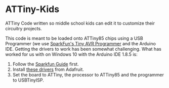 # ATTiny-Kids
ATTiny Code written so middle school kids can edit it to customize their circuitry projects.

This code is meant to be loaded onto ATTiny85 chips using a USB Programmer (we use [SparkFun's Tiny AVR Programmer](https://www.sparkfun.com/products/11801) and the Arduino IDE. Getting the drivers to work has been somewhat challenging. What has worked for us with on Windows 10 with the Arduino IDE 1.8.5 is:
1. Follow the [Sparkfun Guide](https://learn.sparkfun.com/tutorials/tiny-avr-programmer-hookup-guide/) first.
2. Install [these drivers](https://learn.adafruit.com/usbtinyisp/drivers) from Adafruit.
3. Set the board to ATTiny, the processor to ATTiny85 and the programmer to USBTinyISP.
